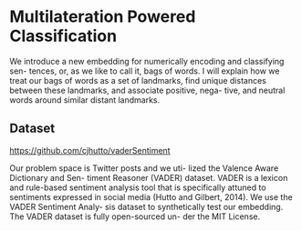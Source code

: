 # Multilateration Powered Classification

We introduce a new embedding for numerically encoding and classifying sen- tences, or, as we like to call it, bags of words. I will explain how we treat our bags of words as a set of landmarks, find unique distances between these landmarks, and associate positive, nega- tive, and neutral words around similar distant landmarks.

## Dataset

https://github.com/cjhutto/vaderSentiment

Our problem space is Twitter posts and we uti- lized the Valence Aware Dictionary and Sen- timent Reasoner (VADER) dataset. VADER is a lexicon and rule-based sentiment analysis tool that is specifically attuned to sentiments expressed in social media (Hutto and Gilbert, 2014). We use the VADER Sentiment Analy- sis dataset to synthetically test our embedding. The VADER dataset is fully open-sourced un- der the MIT License.

